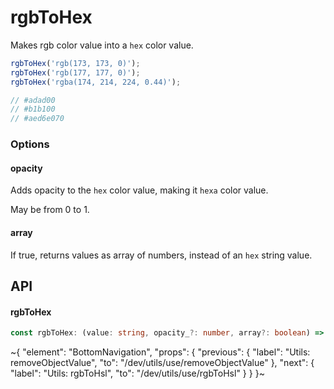 
# rgbToHex

Makes rgb color value into a `hex` color value.

```ts
rgbToHex('rgb(173, 173, 0)');
rgbToHex('rgb(177, 177, 0)');
rgbToHex('rgba(174, 214, 224, 0.44)');

// #adad00
// #b1b100
// #aed6e070
```

### Options

#### opacity

Adds opacity to the `hex` color value, making it `hexa` color value.

May be from 0 to 1.

#### array

If true, returns values as array of numbers, instead of an `hex` string value.


## API

#### rgbToHex

```ts
const rgbToHex: (value: string, opacity_?: number, array?: boolean) => string | number[];
```


~{
  "element": "BottomNavigation",
  "props": {
    "previous": {
      "label": "Utils: removeObjectValue",
      "to": "/dev/utils/use/removeObjectValue"
    },
    "next": {
      "label": "Utils: rgbToHsl",
      "to": "/dev/utils/use/rgbToHsl"
    }
  }
}~
